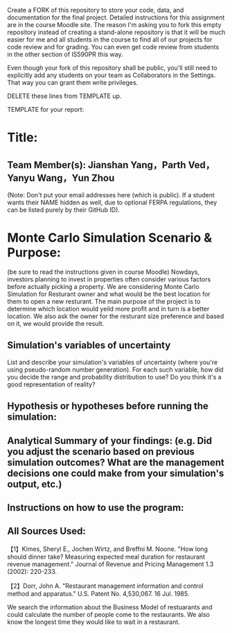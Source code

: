 Create a FORK of this repository to store your code, data, and documentation for the final project. Detailed instructions for this assignment are in the course Moodle site.  The reason I'm asking you to fork this empty repository instead of creating a stand-alone repository is that it will be much easier for me and all students in the course to find all of our projects for code review and for grading. You can even get code review from students in the other section of IS590PR this way.

Even though your fork of this repository shall be public, you'll still need to explicitly add any students on your team as Collaborators in the Settings. That way you can grant them write privileges.

DELETE these lines from TEMPLATE up.

TEMPLATE for your report:

# Title: 

## Team Member(s): Jianshan Yang，Parth Ved，Yanyu Wang，Yun Zhou
(Note: Don't put your email addresses here (which is public).  If a student wants their NAME hidden as well, due to optional FERPA regulations, they can be listed purely by their GitHub ID).

# Monte Carlo Simulation Scenario & Purpose:
(be sure to read the instructions given in course Moodle)
Nowdays, investors planning to invest in properties often consider various factors before actually picking a property. We are considering Monte Carlo Simulation for Resturant owner and what would be the best location for them to open a new resturant. The main purpose of the project is to determine which location would yeild more profit and in turn is a better location. We also ask the owner for the resturant size preference and based on it, we would provide the result. 

## Simulation's variables of uncertainty
List and describe your simulation's variables of uncertainty (where you're using pseudo-random number generation). For each such variable, how did you decide the range and probability distribution to use?  Do you think it's a good representation of reality?

## Hypothesis or hypotheses before running the simulation:

## Analytical Summary of your findings: (e.g. Did you adjust the scenario based on previous simulation outcomes?  What are the management decisions one could make from your simulation's output, etc.)

## Instructions on how to use the program:

## All Sources Used:
【1】Kimes, Sheryl E., Jochen Wirtz, and Breffni M. Noone. "How long should dinner take? Measuring expected meal duration for restaurant revenue management." Journal of Revenue and Pricing Management 1.3 (2002): 220-233.

【2】Dorr, John A. "Restaurant management information and control method and apparatus." U.S. Patent No. 4,530,067. 16 Jul. 1985.

We search the information about the Business Model of restuarants and could calculate the number of people come to the restaurants. We also know the longest time they would like to wait in a restaurant.
